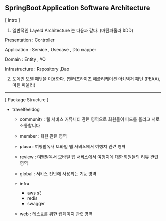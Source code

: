 
SpringBoot Application Software Architecture
---
[ Intro ]
1. 일반적인 Layerd Architecture 는 다음과 같다. (마틴파울러 DDD)

Presentation : Controller

Application : Service , Usecase , Dto mapper

Domain : Entity , VO

Infrastructure : Repository ,Dao

2. 도메인 모델 패턴을 이용한다. (엔터프라이즈 애플리케이션 아키텍처 패턴 (PEAA), 마틴 파울러)


---
[ Package Structure ]

- travelfeeldog

    - community : 웹 서비스 커뮤니티 관련 영역으로 회원들이 피드를 올리고 서로 소통합니다

    - member : 회원 관련 영역

    - place : 여행필독서 모바일 앱 서비스에서 여행지 관련 영역

    - review : 여행필독서 모바일 앱 서비스에서 여행지에 대한 회원들의 리뷰 관련 영역

    - global : 서비스 전반에 사용되는 기능 영역

    - infra
        - aws s3
        - redis
        - swagger
      
    - web : 테스트를 위한 웹페이지 관련 영역